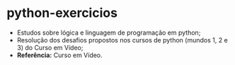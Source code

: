 # python-exercicios
* Estudos sobre lógica e linguagem de programação em python;
* Resolução dos desafios propostos nos cursos de python (mundos 1, 2 e 3) do Curso em Vídeo;
* **Referência:** Curso em Vídeo.
